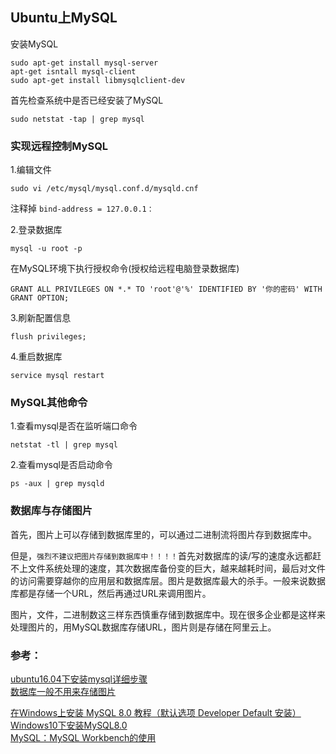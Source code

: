 ##  Ubuntu上MySQL

安装MySQL
```
sudo apt-get install mysql-server
apt-get isntall mysql-client
sudo apt-get install libmysqlclient-dev
```
首先检查系统中是否已经安装了MySQL
```
sudo netstat -tap | grep mysql
```

### 实现远程控制MySQL
1.编辑文件
```
sudo vi /etc/mysql/mysql.conf.d/mysqld.cnf
```
注释掉 `bind-address = 127.0.0.1：`

2.登录数据库
```
mysql -u root -p 
```
在MySQL环境下执行授权命令(授权给远程电脑登录数据库)
```
GRANT ALL PRIVILEGES ON *.* TO 'root'@'%' IDENTIFIED BY '你的密码' WITH GRANT OPTION;
```
3.刷新配置信息
```
flush privileges;
```
4.重启数据库
```
service mysql restart
```

### MySQL其他命令
1.查看mysql是否在监听端口命令
```
netstat -tl | grep mysql
```
2.查看mysql是否启动命令
```
ps -aux | grep mysqld
```


### 数据库与存储图片
首先，图片上可以存储到数据库里的，可以通过二进制流将图片存到数据库中。

但是，`强烈不建议把图片存储到数据库中！！！！`首先对数据库的读/写的速度永远都赶不上文件系统处理的速度，其次数据库备份变的巨大，越来越耗时间，最后对文件的访问需要穿越你的应用层和数据库层。图片是数据库最大的杀手。一般来说数据库都是存储一个URL，然后再通过URL来调用图片。

图片，文件，二进制数这三样东西慎重存储到数据库中。现在很多企业都是这样来处理图片的，用MySQL数据库存储URL，图片则是存储在阿里云上。



### 参考：
[ubuntu16.04下安装mysql详细步骤](https://blog.csdn.net/itxiaolong3/article/details/77905923)  
[数据库一般不用来存储图片](https://www.cnblogs.com/mlgjb/p/8794659.html)  

[在Windows上安装 MySQL 8.0 教程（默认选项 Developer Default 安装）](https://blog.csdn.net/qq_36761831/article/details/82384775)  
[Windows10下安装MySQL8.0](https://www.cnblogs.com/tangyb/p/8971658.html)  
[MySQL：MySQL Workbench的使用](https://www.cnblogs.com/hahayixiao/p/9849742.html)  

